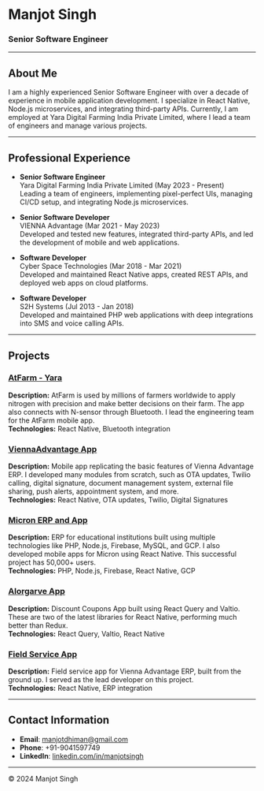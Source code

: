# Manjot Singh

### Senior Software Engineer

---

## About Me

I am a highly experienced Senior Software Engineer with over a decade of experience in mobile application development. I specialize in React Native, Node.js microservices, and integrating third-party APIs. Currently, I am employed at Yara Digital Farming India Private Limited, where I lead a team of engineers and manage various projects.

---

## Professional Experience

- **Senior Software Engineer**  
  Yara Digital Farming India Private Limited (May 2023 - Present)  
  Leading a team of engineers, implementing pixel-perfect UIs, managing CI/CD setup, and integrating Node.js microservices.

- **Senior Software Developer**  
  VIENNA Advantage (Mar 2021 - May 2023)  
  Developed and tested new features, integrated third-party APIs, and led the development of mobile and web applications.

- **Software Developer**  
  Cyber Space Technologies (Mar 2018 - Mar 2021)  
  Developed and maintained React Native apps, created REST APIs, and deployed web apps on cloud platforms.

- **Software Developer**  
  S2H Systems (Jul 2013 - Jan 2018)  
  Developed and maintained PHP web applications with deep integrations into SMS and voice calling APIs.

---

## Projects

### [AtFarm - Yara](https://play.google.com/store/apps/details?id=com.yara.atfarm)
**Description:** AtFarm is used by millions of farmers worldwide to apply nitrogen with precision and make better decisions on their farm. The app also connects with N-sensor through Bluetooth. I lead the engineering team for the AtFarm mobile app.  
**Technologies:** React Native, Bluetooth integration

### [ViennaAdvantage App](https://play.google.com/store/apps/details?id=com.viennaadvantage)
**Description:** Mobile app replicating the basic features of Vienna Advantage ERP. I developed many modules from scratch, such as OTA updates, Twilio calling, digital signature, document management system, external file sharing, push alerts, appointment system, and more.  
**Technologies:** React Native, OTA updates, Twilio, Digital Signatures

### [Micron ERP and App](https://micronerp.com)
**Description:** ERP for educational institutions built using multiple technologies like PHP, Node.js, Firebase, MySQL, and GCP. I also developed mobile apps for Micron using React Native. This successful project has 50,000+ users.  
**Technologies:** PHP, Node.js, Firebase, React Native, GCP

### [Alorgarve App](https://play.google.com/store/apps/details?id=com.aloegarve)
**Description:** Discount Coupons App built using React Query and Valtio. These are two of the latest libraries for React Native, performing much better than Redux.  
**Technologies:** React Query, Valtio, React Native

### [Field Service App](https://play.google.com/store/apps/details?id=com.viennaadvantage.fieldservice)
**Description:** Field service app for Vienna Advantage ERP, built from the ground up. I served as the lead developer on this project.  
**Technologies:** React Native, ERP integration

---

## Contact Information

- **Email**: [manjotdhiman@gmail.com](mailto:manjotdhiman@gmail.com)
- **Phone**: +91-9041597749
- **LinkedIn**: [linkedin.com/in/manjotsingh](https://www.linkedin.com/in/manjotsingh)

---

&copy; 2024 Manjot Singh

